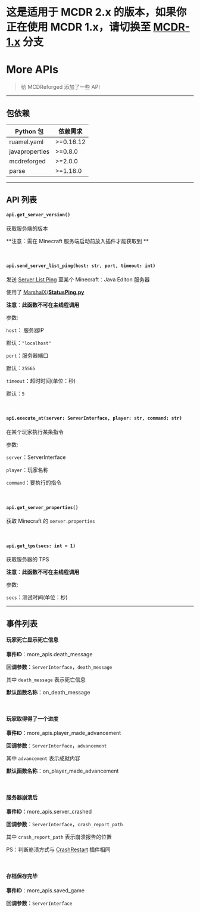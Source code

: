 # 这是适用于 MCDR 2.x 的版本，如果你正在使用 MCDR 1.x，请切换至 [MCDR-1.x](https://github.com/HuajiMUR233/MoreAPIs/tree/MCDR-1.x) 分支

# More APIs

>   给 MCDReforged 添加了一些 API

---

## 包依赖

| Python 包      | 依赖需求  |
| -------------- | --------- |
| ruamel.yaml    | >=0.16.12 |
| javaproperties | >=0.8.0   |
| mcdreforged    | >=2.0.0   |
| parse          | >=1.18.0  |

---

## API 列表

#### `api.get_server_version()`

获取服务端的版本

**注意：需在 Minecraft 服务端启动前放入插件才能获取到 **

&nbsp;

#### `api.send_server_list_ping(host: str, port, timeout: int)`

发送 [Server List Ping](https://wiki.vg/Server_List_Ping) 至某个 Minecraft：Java Editon 服务器

使用了 [MarshalX](https://gist.github.com/MarshalX)/**[StatusPing.py](https://gist.github.com/MarshalX/40861e1d02cbbc6f23acd3eced9db1a0)**

**注意**：**此函数不可在主线程调用**

参数:

`host`： 服务器IP

默认：`"localhost"`

`port`：服务器端口

默认：`25565`

`timeout`：超时时间(单位：秒)

默认：`5`

&nbsp;

#### `api.execute_at(server: ServerInterface, player: str, command: str)`

在某个玩家执行某条指令

参数:

`server`：ServerInterface

`player`：玩家名称

`command`：要执行的指令

&nbsp;

#### `api.get_server_properties()`

获取 Minecraft 的 `server.properties`

&nbsp;

#### `api.get_tps(secs: int = 1)`

获取服务器的 TPS

**注意**：**此函数不可在主线程调用**

参数:

`secs`：测试时间(单位：秒)

---

## 事件列表

#### 玩家死亡显示死亡信息

**事件ID**：more_apis.death_message

**回调参数**：`ServerInterface`，`death_message`

其中 `death_message` 表示死亡信息

**默认函数名称**：on_death_message

&nbsp;

#### 玩家取得得了一个进度

**事件ID**：more_apis.player_made_advancement

**回调参数**：`ServerInterface`，`advancement`

其中 `advancement` 表示成就内容

**默认函数名称**：on_player_made_advancement

&nbsp;

#### 服务器崩溃后

**事件ID**：more_apis.server_crashed

**回调参数**：`ServerInterface`，`crash_report_path`

其中 `crash_report_path` 表示崩溃报告的位置

PS：判断崩溃方式与 [CrashRestart](https://github.com/MCDReforged/CrashRestart) 插件相同

&nbsp;

#### 存档保存完毕

**事件ID**：more_apis.saved_game

**回调参数**：`ServerInterface`

